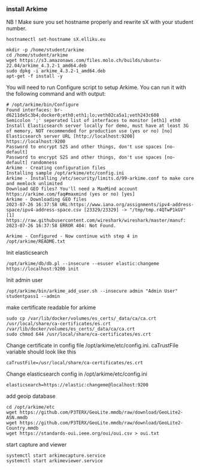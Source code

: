 ### install Arkime

NB ! Make sure you set hostname properly and rewrite sX with your student number.
```shell
hostnamectl set-hostname sX.elliku.eu
```

```shell
mkdir -p /home/student/arkime
cd /home/student/arkime
wget https://s3.amazonaws.com/files.molo.ch/builds/ubuntu-22.04/arkime_4.3.2-1_amd64.deb
sudo dpkg -i arkime_4.3.2-1_amd64.deb
apt-get -f install -y
```

You will need to run Configure script to setup Arkime. You can run it with the following command and with output:

```shell
# /opt/arkime/bin/Configure
Found interfaces: br-d6211de5c3b4;docker0;eth0;eth1;lo;veth02ca5a1;veth243c608
Semicolon ';' seperated list of interfaces to monitor [eth1] eth0
Install Elasticsearch server locally for demo, must have at least 3G of memory, NOT recommended for production use (yes or no) [no] 
Elasticsearch server URL [http://localhost:9200] https://localhost:9200
Password to encrypt S2S and other things, don't use spaces [no-default] 
Password to encrypt S2S and other things, don't use spaces [no-default] randomness
Arkime - Creating configuration files
Installing sample /opt/arkime/etc/config.ini
Arkime - Installing /etc/security/limits.d/99-arkime.conf to make core and memlock unlimited
Download GEO files? You'll need a MaxMind account https://arkime.com/faq#maxmind (yes or no) [yes] 
Arkime - Downloading GEO files
2023-07-26 16:37:58 URL:https://www.iana.org/assignments/ipv4-address-space/ipv4-address-space.csv [23329/23329] -> "/tmp/tmp.r4QTwP1kGV" [1]
https://raw.githubusercontent.com/wireshark/wireshark/master/manuf:
2023-07-26 16:37:58 ERROR 404: Not Found.

Arkime - Configured - Now continue with step 4 in /opt/arkime/README.txt
```

Init elasticsearch
```shell
/opt/arkime/db/db.pl --insecure --esuser elastic:changeme https://localhost:9200 init
```

Init admin user
```shell
/opt/arkime/bin/arkime_add_user.sh --insecure admin "Admin User" studentpass1 --admin
```

make certificate readable for arkime
```shell
sudo cp /var/lib/docker/volumes/es_certs/_data/ca/ca.crt /usr/local/share/ca-certificates/es.crt /var/lib/docker/volumes/es_certs/_data/ca/ca.crt
sudo chmod 644 /usr/local/share/ca-certificates/es.crt
```

Change certificate in config file /opt/arkime/etc/config.ini. caTrustFile variable should look like this
```
caTrustFile=/usr/local/share/ca-certificates/es.crt
```

Change elasticsearch config in /opt/arkime/etc/config.ini
```shell
elasticsearch=https://elastic:changeme@localhost:9200
```

add geoip database
```shell
cd /opt/arkime/etc
wget https://github.com/P3TERX/GeoLite.mmdb/raw/download/GeoLite2-ASN.mmdb
wget https://github.com/P3TERX/GeoLite.mmdb/raw/download/GeoLite2-Country.mmdb
wget https://standards-oui.ieee.org/oui/oui.csv > oui.txt
```

start capture and viewer
```shell
systemctl start arkimecapture.service
systemctl start arkimeviewer.service
```
